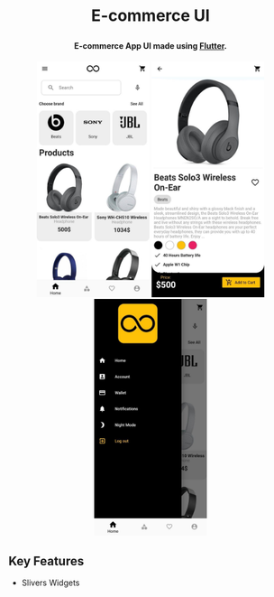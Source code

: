 
<h1 align="center">
 
  E-commerce UI
  <br>
</h1>

<h4 align="center"> E-commerce App UI made using <a href="https://flutter.dev" target="_blank">Flutter</a>.</h4>

<p align="center">
  <img src="screenshots/screen01.jpg" width="200" />
  <img src="screenshots/screen02.jpg" width="200" /> 
  <img src="screenshots/screen03.jpg" width="200" />
</p>

## Key Features

* Slivers Widgets